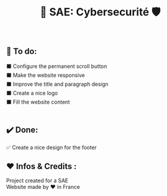 <h1 align="center">🔐 SAE: Cybersecurité 🛡️<br></h1> 
<!--Add a screenshot-->
<br />



## 📜 To do:
⬛ Configure the permanent scroll button<br />
⬛ Make the website responsive<br />
⬛ Improve the title and paragraph design<br />
⬛ Create a nice logo<br />
⬛ Fill the website content<br />
<br />

## ✔️ Done:
✅ Create a nice design for the footer<br />

## ❤️ Infos & Credits :
Project created for a SAE<br/>
Website made by ❤️ in France <br/>
